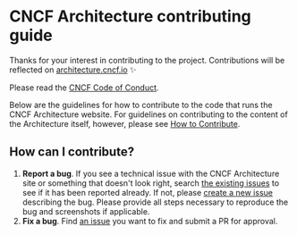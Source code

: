 # CNCF Architecture contributing guide

Thanks for your interest in contributing to the project. Contributions will be reflected on [architecture.cncf.io](https://architecture.cncf.io/) :sparkles:

Please read the [CNCF Code of Conduct](https://github.com/cncf/foundation/blob/master/code-of-conduct.md).

Below are the guidelines for how to contribute to the code that runs the CNCF Architecture website. For guidelines on contributing to the content of the Architecture itself, however, please see [How to Contribute](https://architecture.cncf.io/contribute/).

## How can I contribute?

1. **Report a bug**. If you see a technical issue with the CNCF Architecture site or something that doesn't look right, search [the existing issues](https://github.com/cncf/architecture/issues) to see if it has been reported already. If not, please [create a new issue](https://github.com/cncf/architecture/issues/new) describing the bug. Please provide all steps necessary to reproduce the bug and screenshots if applicable.
2. **Fix a bug**. Find [an issue](https://github.com/cncf/architecture/issues) you want to fix and submit a PR for approval.
